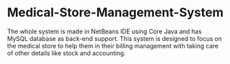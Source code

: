 # Medical-Store-Management-System
The whole system is made in NetBeans IDE using Core Java and has MySQL database as back-end support.
This system is designed to focus on the medical store to help them in their billing management with taking care of other details like stock and accounting.
